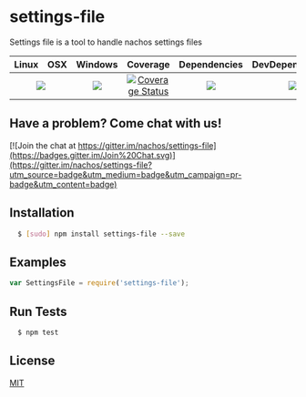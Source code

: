 # settings-file

Settings file is a tool to handle nachos settings files

<table>
  <thead>
    <tr>
      <th>Linux</th>
      <th>OSX</th>
      <th>Windows</th>
      <th>Coverage</th>
      <th>Dependencies</th>
      <th>DevDependencies</th>
    </tr>
  </thead>
  <tbody>
    <tr>
      <td colspan="2" align="center">
        <a href="https://travis-ci.org/nachos/settings-file"><img src="https://img.shields.io/travis/nachos/settings-file.svg?style=flat-square"></a>
      </td>
      <td align="center">
        <a href="https://ci.appveyor.com/project/noamokman/settings-file"><img src="https://img.shields.io/appveyor/ci/nachos/settings-file.svg?style=flat-square"></a>
      </td>
      <td align="center">
<a href='https://coveralls.io/r/nachos/settings-file'><img src='https://img.shields.io/coveralls/nachos/settings-file.svg?style=flat-square' alt='Coverage Status' /></a>
      </td>
      <td align="center">
        <a href="https://david-dm.org/nachos/settings-file"><img src="https://img.shields.io/david/nachos/settings-file.svg?style=flat-square"></a>
      </td>
      <td align="center">
        <a href="https://david-dm.org/nachos/settings-file#info=devDependencies"><img src="https://img.shields.io/david/dev/nachos/settings-file.svg?style=flat-square"/></a>
      </td>
    </tr>
  </tbody>
</table>

## Have a problem? Come chat with us!
[![Join the chat at https://gitter.im/nachos/settings-file](https://badges.gitter.im/Join%20Chat.svg)](https://gitter.im/nachos/settings-file?utm_source=badge&utm_medium=badge&utm_campaign=pr-badge&utm_content=badge)

## Installation
``` bash
  $ [sudo] npm install settings-file --save
```

## Examples
``` js
var SettingsFile = require('settings-file');

```

## Run Tests
``` bash
  $ npm test
```

## License

[MIT](LICENSE)
